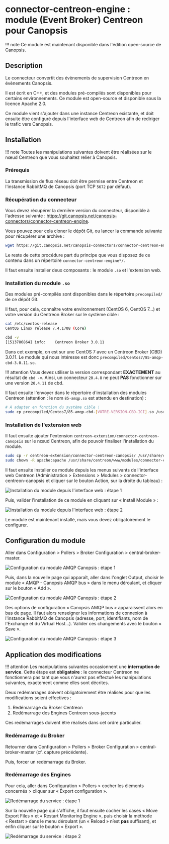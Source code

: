 # connector-centreon-engine : module (Event Broker) Centreon pour Canopsis

!!! note
    Ce module est maintenant disponible dans l'édition open-source de Canopsis.

## Description

Le connecteur convertit des évènements de supervision Centreon en évènements Canopsis.

Il est écrit en C++, et des modules pré-compilés sont disponibles pour certains environnements. Ce module est open-source et disponible sous la licence Apache 2.0.

Ce module vient s'ajouter dans une instance Centreon existante, et doit ensuite être configuré depuis l'interface web de Centreon afin de rediriger le trafic vers Canopsis.

## Installation

!!! note
    Toutes les manipulations suivantes doivent être réalisées sur le nœud Centreon que vous souhaitez relier à Canopsis.

### Prérequis

La transmission de flux réseau doit être permise entre Centreon et l'instance RabbitMQ de Canopsis (port TCP `5672` par défaut).

### Récupération du connecteur

Vous devez récupérer la dernière version du connecteur, disponible à l'adresse suivante : <https://git.canopsis.net/canopsis-connectors/connector-centreon-engine>.

Vous pouvez pour cela cloner le dépôt Git, ou lancer la commande suivante pour récupérer une archive :

```sh
wget https://git.canopsis.net/canopsis-connectors/connector-centreon-engine/-/archive/master/connector-centreon-engine-master.tar.bz2 && tar xjf connector-centreon-engine-master.tar.bz2
```

Le reste de cette procédure part du principe que vous disposez de ce contenu dans un répertoire `connector-centreon-engine*/`.

Il faut ensuite installer deux composants : le module `.so` et l'extension web.

### Installation du module `.so`

Des modules pré-compilés sont disponibles dans le répertoire `precompiled/` de ce dépôt Git.

Il faut, pour cela, connaître votre environnement (CentOS 6, CentOS 7…) et votre version du Centreon Broker sur le système cible :

```sh
cat /etc/centos-release
CentOS Linux release 7.4.1708 (Core)

cbd -v
[1513786864] info:    Centreon Broker 3.0.11
```

Dans cet exemple, on est sur une CentOS 7 avec un Centreon Broker (CBD) 3.0.11. Le module qui nous intéresse est donc `precompiled/Centos7/85-amqp-cbd-3.0.11.so`.

!!! attention
    Vous devez utiliser la version correspondant **EXACTEMENT** au résultat de `cbd -v`. Ainsi, un connecteur `20.4.8` ne peut **PAS** fonctionner sur une version `20.4.11` de cbd.

Il faut ensuite l'envoyer dans le répertoire d'installation des modules Centreon (attention : le nom `85-amqp.so` est attendu en destination) :

```sh
# À adapter en fonction du système cible !
sudo cp precompiled/Centos7/85-amqp-cbd-[VOTRE-VERSION-CBD-ICI].so /usr/share/centreon/lib/centreon-broker/85-amqp.so
```

### Installation de l'extension web

Il faut ensuite ajouter l'extension `centreon-extension/connector-centreon-canopsis` sur le nœud Centreon, afin de pouvoir finaliser l'installation du module.

```sh
sudo cp -r centreon-extension/connector-centreon-canopsis/ /usr/share/centreon/www/modules/
sudo chown -R apache:apache /usr/share/centreon/www/modules/connector-centreon-canopsis
```

Il faut ensuite installer ce module depuis les menus suivants de l'interface web Centreon (Administration > Extensions > Modules > connector-centreon-canopsis et cliquer sur le bouton Action, sur la droite du tableau) :

![Installation du module depuis l'interface web : étape 1](img/webextension_install.png)

Puis, valider l'installation de ce module en cliquant sur « Install Module » :

![Installation du module depuis l'interface web : étape 2](img/webextension_install2.png)

Le module est maintenant installé, mais vous devez obligatoirement le configurer.

## Configuration du module

Aller dans Configuration > Pollers > Broker Configuration > central-broker-master.

![Configuration du module AMQP Canopsis : étape 1](img/module_parameters.png)

Puis, dans la nouvelle page qui apparaît, aller dans l'onglet Output, choisir le module « AMQP - Canopsis AMQP bus » dans le menu déroulant, et cliquer sur le bouton « Add ».

![Configuration du module AMQP Canopsis : étape 2](img/module_parameters2.png)

Des options de configuration « Canopsis AMQP bus » apparaissent alors en bas de page. Il faut alors renseigner les informations de connexion à l'instance RabbitMQ de Canopsis (adresse, port, identifiants, nom de l'Exchange et du Virtual Host…). Valider ces changements avec le bouton « Save ».

![Configuration du module AMQP Canopsis : étape 3](img/module_parameters3.png)

## Application des modifications

!!! attention
    Les manipulations suivantes occasionnent une **interruption de service**. Cette étape est **obligatoire** : le connecteur Centreon ne fonctionnera pas tant que vous n'aurez pas effectué les manipulations suivantes, exactement comme elles sont décrites.

Deux redémarrages doivent obligatoirement être réalisés pour que les modifications soient effectives :

1.  Redémarrage du Broker Centreon
2.  Redémarrage des Engines Centreon sous-jacents

Ces redémarrages doivent être réalisés dans cet ordre particulier.

### Redémarrage du Broker

Retourner dans Configuration > Pollers > Broker Configuration > central-broker-master (cf. capture précédente).

Puis, forcer un redémarrage du Broker.

### Redémarrage des Engines

Pour cela, aller dans Configuration > Pollers > cocher les éléments concernés > cliquer sur « Export configuration ».

![Redémarrage du service : étape 1](img/module_restart1.png)

Sur la nouvelle page qui s'affiche, il faut ensuite cocher les cases « Move Export Files » et « Restart Monitoring Engine », puis choisir la méthode « Restart » dans le menu déroulant (un « Reload » n’est **pas** suffisant), et enfin cliquer sur le bouton « Export ».

![Redémarrage du service : étape 2](img/module_restart2.png)
